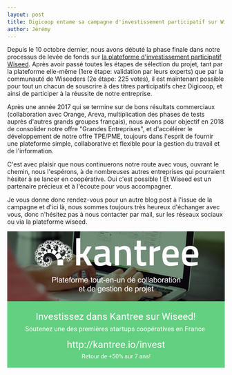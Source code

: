 ```yaml
---
layout: post
title: Digicoop entame sa campagne d'investissement participatif sur Wiseed.
author: Jérémy
---
```

Depuis le 10 octobre dernier, nous avons débuté la phase finale dans notre processus de levée de fonds sur [la plateforme d'investissement participatif Wiseed](https://www.wiseed.com/fr/innovation-sociale/digicoop-scop-arl). Après avoir passé toutes les étapes de sélection du projet, tant par la plateforme elle-même (1ere étape: validation par leurs experts) que par la communauté de Wiseeders (2e étape: 225 votes), il est maintenant possible pour tout un chacun de souscrire à des titres participatifs chez Digicoop, et ainsi de participer à la réussite de notre entreprise.

Après une année 2017 qui se termine sur de bons résultats commerciaux (collaboration avec Orange, Areva, multiplication des phases de tests auprès d'autres grands groupes français), nous avons pour objectif en 2018 de consolider notre offre "Grandes Entreprises", et d'accélérer le développement de notre offre TPE/PME, toujours dans l'esprit de fournir une plateforme simple, collaborative et flexible pour la gestion du travail et de l'information.

C'est avec plaisir que nous continuerons notre route avec vous, ouvrant le chemin, nous l'espérons, à de nombreuses autres entreprises qui pourraient hésiter à se lancer en coopérative. Oui c'est possible ! Et Wiseed est un partenaire précieux et à l'écoute pour vous accompagner.

Je vous donne donc rendez-vous pour un autre blog post à l'issue de la campagne et d'ici là, nous sommes toujours très heureux d'échanger avec vous, donc n'hésitez pas à nous contacter par mail, sur les réseaux sociaux ou via la plateforme wiseed.

[![kantree sur wiseed](/blog/media/2017-10-25-crowdfunding-wiseed/kantree-invest.png)](https://www.wiseed.com/fr/innovation-sociale/digicoop-scop-arl)